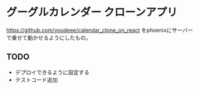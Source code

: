 # グーグルカレンダー クローンアプリ
https://github.com/youdeee/calendar_clone_on_react
をphoenixにサーバーで乗せて動かせるようにしたもの。

## TODO
- デプロイできるように設定する
- テストコード追加
